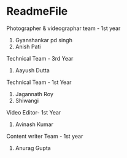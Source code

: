 
# ReadmeFile
Photographer & videographar team - 1st year 

1. Gyanshankar pd singh
2. Anish Pati 


Technical Team - 3rd Year

1. Aayush Dutta


Technical Team - 1st Year

1. Jagannath Roy
2. Shiwangi

Video Editor- 1st Year
1. Avinash Kumar

Content writer Team - 1st year

1. Anurag Gupta

 

